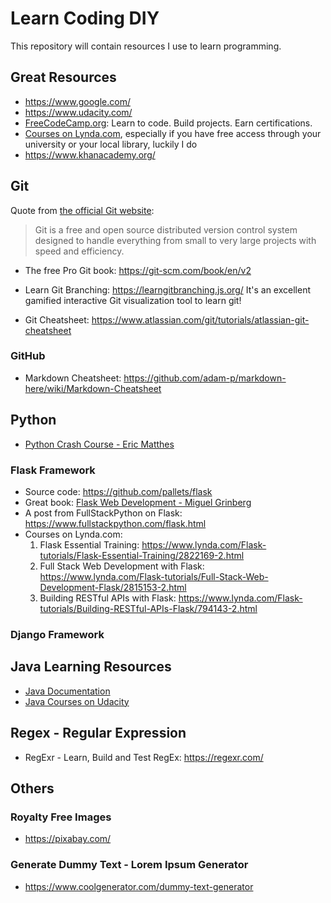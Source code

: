 # Learn Coding DIY
This repository will contain resources I use to learn programming.

## Great Resources
- https://www.google.com/
- https://www.udacity.com/
- [FreeCodeCamp.org](https://www.freecodecamp.org/): Learn to code. Build projects. Earn certifications.
- [Courses on Lynda.com](https://www.lynda.com), especially if you have free access through your university or your local library, luckily I do
- https://www.khanacademy.org/


## Git
Quote from [the official Git website](https://git-scm.com/):
> Git is a free and open source distributed version control system designed to handle everything from small to very large projects with speed and efficiency.

- The free Pro Git book: https://git-scm.com/book/en/v2
- Learn Git Branching: https://learngitbranching.js.org/ It's an excellent gamified interactive Git visualization tool to learn git!

- Git Cheatsheet: https://www.atlassian.com/git/tutorials/atlassian-git-cheatsheet

### GitHub
- Markdown Cheatsheet: https://github.com/adam-p/markdown-here/wiki/Markdown-Cheatsheet


## Python

- [Python Crash Course - Eric Matthes](https://ehmatthes.github.io/pcc_2e/)

### Flask Framework

- Source code: https://github.com/pallets/flask
- Great book: [Flask Web Development - Miguel Grinberg](https://www.amazon.com/Flask-Web-Development-Developing-Applications/dp/1491991739)
- A post from FullStackPython on Flask: https://www.fullstackpython.com/flask.html
- Courses on Lynda.com:
  1. Flask Essential Training: https://www.lynda.com/Flask-tutorials/Flask-Essential-Training/2822169-2.html
  2. Full Stack Web Development with Flask: https://www.lynda.com/Flask-tutorials/Full-Stack-Web-Development-Flask/2815153-2.html
  3. Building RESTful APIs with Flask: https://www.lynda.com/Flask-tutorials/Building-RESTful-APIs-Flask/794143-2.html

### Django Framework

## Java Learning Resources
- [Java Documentation](https://docs.oracle.com/en/java/)
- [Java Courses on Udacity](https://www.udacity.com/courses/all?keyword=java)


## Regex - Regular Expression
- RegExr - Learn, Build and Test RegEx: https://regexr.com/

## Others

### Royalty Free Images

- https://pixabay.com/

### Generate Dummy Text - Lorem Ipsum Generator

- https://www.coolgenerator.com/dummy-text-generator
